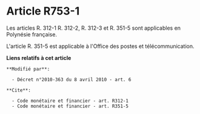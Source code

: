# Article R753-1

Les articles R. 312-1 R. 312-2, R. 312-3 et R. 351-5 sont applicables en Polynésie française.

L'article R. 351-5 est applicable à l'Office des postes et télécommunication.

**Liens relatifs à cet article**

	**Modifié par**:

	  - Décret n°2010-363 du 8 avril 2010 - art. 6

	**Cite**:

	  - Code monétaire et financier - art. R312-1
	  - Code monétaire et financier - art. R351-5
